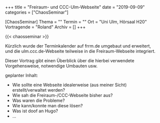 +++
title = "Freiraum- und CCC-Ulm-Webseite"
date = "2019-09-09"
categories = ["ChaosSeminar"]

[ChaosSeminar]
Thema = ""
Termin = ""
Ort = "Uni Ulm, Hörsaal H20"
Vortragende = "Roland"
Archiv = []
+++

{{< chaosseminar >}}

Kürzlich wurde der Terminkalender auf frrm.de umgebaut und erweitert,
und die ulm.ccc.de-Webseite teilweise in die Freiraum-Webseite integriert.

Dieser Vortrag gibt einen Überblick über die hierbei verwendete
Vorgehensweise, notwendige Umbauten usw.

geplanter Inhalt:

- Wie sollte eine Webseite idealerweise (aus meiner Sicht) erstellt/verwaltet werden?
- Wie sah die Freiraum-/CCC-Webseite bisher aus?
- Was waren die Probleme?
- Wie kann/konnte man diese lösen?
- Was ist doof an Hugo?
- ...

